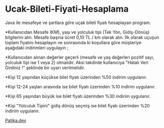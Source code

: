 # Ucak-Bileti-Fiyati-Hesaplama
Java ile mesafeye ve şartlara göre uçak bileti fiyatı hesaplayan program.

*Kullanıcıdan Mesafe (KM), yaşı ve yolculuk tipi (Tek Yön, Gidiş-Dönüş) bilgilerini alın. Mesafe başına ücret 0,10 TL / km olarak alın. İlk olarak uçuşun toplam fiyatını hesaplayın ve sonrasında ki koşullara göre müşteriye aşağıdaki indirimleri uygulayın ;

*Kullanıcıdan alınan değerler geçerli (mesafe ve yaş değerleri pozitif sayı, yolculuk tipi ise 1 veya 2) olmalıdır. Aksi takdirde kullanıcıya "Hatalı Veri Girdiniz !" şeklinde bir uyarı verilmelidir.

*Kişi 12 yaşından küçükse bilet fiyatı üzerinden %50 indirim uygulanır.

*Kişi 12-24 yaşları arasında ise bilet fiyatı üzerinden %10 indirim uygulanır.

*Kişi 65 yaşından büyük ise bilet fiyatı üzerinden %30 indirim uygulanır.

*Kişi "Yolculuk Tipini" gidiş dönüş seçmiş ise bilet fiyatı üzerinden %20 indirim uygulanır.

[Patika.dev](https://www.patika.dev/tr)
